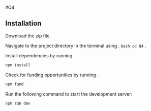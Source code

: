 #Q4.
## Installation
Download the zip file.

Navigate to the project directory in the terminal using .
```bash cd Q4``` .

Install dependencies by running 
```bash
npm install 
```
Check for funding opportunities by running .

```bash
npm fund
```
Run the following command to start the development server:

```bash
npm run dev
```
